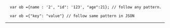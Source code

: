       var ob ={name : '2', "id": '123', "age":21}; // follow any pattern.
      
      var ob ={"key": "value"} // follow same pattern in JSON


______________________

